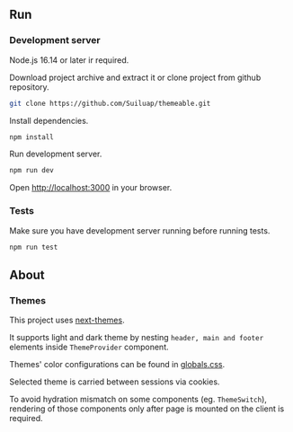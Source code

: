 ## Run

### Development server

Node.js 16.14 or later ir required.

Download project archive and extract it or clone project from github repository.
```bash
git clone https://github.com/Suiluap/themeable.git
```

Install dependencies.

```bash
npm install
```

Run development server. 

```bash
npm run dev
```

Open [http://localhost:3000](http://localhost:3000) in your browser.

### Tests

Make sure you have development server running before running tests.
```bash
npm run test
```

## About

### Themes

This project uses [next-themes](https://github.com/pacocoursey/next-themes).

It supports light and dark theme by nesting ```header, main and footer``` elements inside ```ThemeProvider``` component. 

Themes' color configurations can be found in [globals.css](./app/globals.css).

Selected theme is carried between sessions via cookies.

To avoid hydration mismatch on some components (eg. ```ThemeSwitch```), rendering of those components only after page is mounted on the client is required.